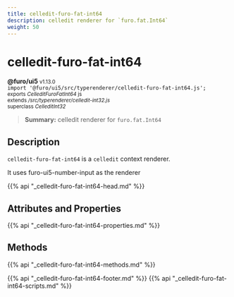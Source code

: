 ```yaml
---
title: celledit-furo-fat-int64
description: celledit renderer for `furo.fat.Int64`
weight: 50
---
```


# celledit-furo-fat-int64
**@furo/ui5** <small>v1.13.0</small>
<br>`import '@furo/ui5/src/typerenderer/celledit-furo-fat-int64.js';`<small>
<br>exports *CelleditFuroFatInt64* js
<br>extends */src/typerenderer/celledit-int32.js*
<br>superclass *CelleditInt32*</small>

> **Summary:** celledit renderer for `furo.fat.Int64`

## Description

`celledit-furo-fat-int64` is a `celledit` context renderer.

It uses furo-ui5-number-input as the renderer

{{% api "_celledit-furo-fat-int64-head.md" %}}

## Attributes and Properties
{{% api "_celledit-furo-fat-int64-properties.md" %}}




## Methods
{{% api "_celledit-furo-fat-int64-methods.md" %}}






{{% api "_celledit-furo-fat-int64-footer.md" %}}
{{% api "_celledit-furo-fat-int64-scripts.md" %}}

